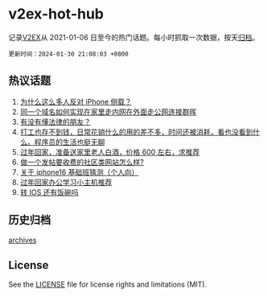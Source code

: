 # v2ex-hot-hub

 记录[V2EX](https://www.v2ex.com/)从 2021-01-06 日至今的热门话题。每小时抓取一次数据，按天[归档](archives)。

`更新时间：2024-01-30 21:08:03 +0800`

## 热议话题

1. [为什么这么多人反对 iPhone 侧载？](https://www.v2ex.com/t/1012660)
1. [同一个域名如何实现在家里走内网在外面走公网连接群晖](https://www.v2ex.com/t/1012671)
1. [有没有懂法律的朋友？](https://www.v2ex.com/t/1012663)
1. [打工也存不到钱，日常花销什么的用的差不多，时间还被消耗，看也没看到什么。程序员的生活也挺无聊](https://www.v2ex.com/t/1012652)
1. [过年回家，准备送家里老人白酒，价格 600 左右，求推荐](https://www.v2ex.com/t/1012668)
1. [做一个发帖要收费的社区类网站怎么样?](https://www.v2ex.com/t/1012683)
1. [关于 iphone16 基础班猜测（个人向）](https://www.v2ex.com/t/1012694)
1. [过年回家办公学习小主机推荐](https://www.v2ex.com/t/1012703)
1. [转 IOS 还有饭碗吗](https://www.v2ex.com/t/1012676)

## 历史归档

[archives](archives)

## License

See the [LICENSE](LICENSE) file for license rights and limitations (MIT).
